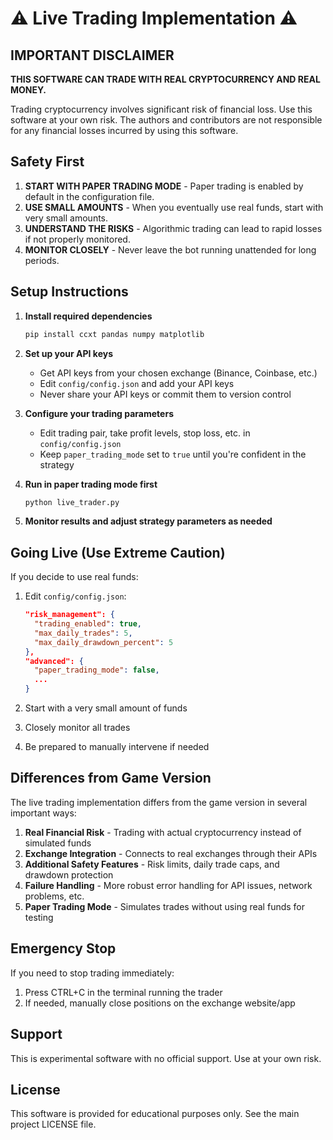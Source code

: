 # ⚠️ Live Trading Implementation ⚠️

## IMPORTANT DISCLAIMER

**THIS SOFTWARE CAN TRADE WITH REAL CRYPTOCURRENCY AND REAL MONEY.**

Trading cryptocurrency involves significant risk of financial loss. Use this software at your own risk. The authors and contributors are not responsible for any financial losses incurred by using this software.

## Safety First

1. **START WITH PAPER TRADING MODE** - Paper trading is enabled by default in the configuration file.
2. **USE SMALL AMOUNTS** - When you eventually use real funds, start with very small amounts.
3. **UNDERSTAND THE RISKS** - Algorithmic trading can lead to rapid losses if not properly monitored.
4. **MONITOR CLOSELY** - Never leave the bot running unattended for long periods.

## Setup Instructions

1. **Install required dependencies**
   ```bash
   pip install ccxt pandas numpy matplotlib
   ```

2. **Set up your API keys**
   - Get API keys from your chosen exchange (Binance, Coinbase, etc.)
   - Edit `config/config.json` and add your API keys
   - Never share your API keys or commit them to version control

3. **Configure your trading parameters**
   - Edit trading pair, take profit levels, stop loss, etc. in `config/config.json`
   - Keep `paper_trading_mode` set to `true` until you're confident in the strategy

4. **Run in paper trading mode first**
   ```bash
   python live_trader.py
   ```

5. **Monitor results and adjust strategy parameters as needed**

## Going Live (Use Extreme Caution)

If you decide to use real funds:

1. Edit `config/config.json`:
   ```json
   "risk_management": {
     "trading_enabled": true,
     "max_daily_trades": 5,
     "max_daily_drawdown_percent": 5
   },
   "advanced": {
     "paper_trading_mode": false,
     ...
   }
   ```

2. Start with a very small amount of funds
3. Closely monitor all trades
4. Be prepared to manually intervene if needed

## Differences from Game Version

The live trading implementation differs from the game version in several important ways:

1. **Real Financial Risk** - Trading with actual cryptocurrency instead of simulated funds
2. **Exchange Integration** - Connects to real exchanges through their APIs 
3. **Additional Safety Features** - Risk limits, daily trade caps, and drawdown protection
4. **Failure Handling** - More robust error handling for API issues, network problems, etc.
5. **Paper Trading Mode** - Simulates trades without using real funds for testing

## Emergency Stop

If you need to stop trading immediately:
1. Press CTRL+C in the terminal running the trader
2. If needed, manually close positions on the exchange website/app

## Support

This is experimental software with no official support. Use at your own risk.

## License

This software is provided for educational purposes only. See the main project LICENSE file.
